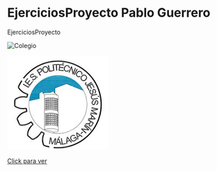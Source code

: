 # EjerciciosProyecto Pablo Guerrero
EjerciciosProyecto

![Colegio](https://encrypted-tbn0.gstatic.com/images?q=tbn:ANd9GcQ7CN_vw0iKTAatssxQQDalpj99IOEebpQBhw&s)

![logo](media/image.png)

[Click para ver](Enlazado.md)
